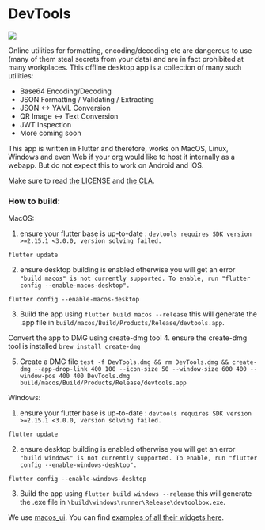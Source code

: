 # DevTools

<img src="https://user-images.githubusercontent.com/19304/147850849-b72566e9-86f5-4349-ae7f-7e8b07088cea.png"/>

Online utilities for formatting, encoding/decoding etc are dangerous to use (many of them steal secrets from your data) and are in fact prohibited at many workplaces. This offline desktop app is a collection of many such utilities:

 - Base64 Encoding/Decoding
 - JSON Formatting / Validating / Extracting
 - JSON <-> YAML Conversion
 - QR Image <-> Text Conversion
 - JWT Inspection
 - More coming soon

This app is written in Flutter and therefore, works on MacOS, Linux, Windows and even Web if your org would like to host it internally as a webapp. But do not expect this to work on Android and iOS.

Make sure to read [the LICENSE](/LICENSE.md) and [the CLA](/CLA.md).

### How to build:

MacOS:

1. ensure your flutter base is up-to-date : `devtools requires SDK version >=2.15.1 <3.0.0, version solving failed.`

`flutter update`

2. ensure desktop building is enabled otherwise you will get an error `"build macos" is not currently supported. To enable, run "flutter config --enable-macos-desktop".`

`flutter config --enable-macos-desktop`

3. Build the app using 
`flutter build macos --release` 
this will generate the .app file in `build/macos/Build/Products/Release/devtools.app`.

Convert the app to DMG using create-dmg tool
4. ensure the create-dmg tool is installed
`brew install create-dmg`

5. Create a DMG file
`test -f DevTools.dmg && rm DevTools.dmg && create-dmg --app-drop-link 400 100 --icon-size 50 --window-size 600 400 --window-pos 400 400 DevTools.dmg build/macos/Build/Products/Release/devtools.app`

Windows:

1. ensure your flutter base is up-to-date : `devtools requires SDK version >=2.15.1 <3.0.0, version solving failed.`

`flutter update`

2. ensure desktop building is enabled otherwise you will get an error `"build windows" is not currently supported. To enable, run "flutter config --enable-windows-desktop".`

`flutter config --enable-windows-desktop`

3. Build the app using
`flutter build windows --release`
this will generate the .exe file in `\build\windows\runner\Release\devtoolbox.exe`.


We use [macos_ui](https://github.com/GroovinChip/macos_ui). You can find [examples of all their widgets here](https://github.com/GroovinChip/macos_ui/tree/dev/example/lib/pages).